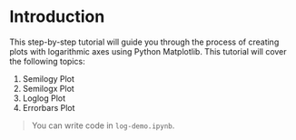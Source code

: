 # Introduction

This step-by-step tutorial will guide you through the process of creating plots with logarithmic axes using Python Matplotlib. This tutorial will cover the following topics:

1. Semilogy Plot
2. Semilogx Plot
3. Loglog Plot
4. Errorbars Plot

> You can write code in `log-demo.ipynb`.
